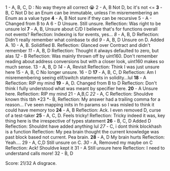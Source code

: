 1 - A, B, C, D : No way theyre all correct :sob:
2 - A, B Not D, bc it's not <=
**3** - B, C Not D bc an Enum can be immutable, unless I'm misremembering an Enum as a value type
**4** - A, B Not sure if they can be recursive
5 - A - Changed from B to A
6 - D Unsure. Still unsure. Reflection: Was right to be unsure lol
**7** - A, B, Unsure about C/D I believe that's for functions overall not events? Reflection: Indexing is for events, yes...
*8* - A, B, D Reflection: Didn't really remember what coinbase tx did
*9* - A, B, D Unsure on D. Added A.
10 - A, B. Solidified B. Reflection: Glanced over Contract and didn't remember
*11* - A, B, D  Reflection: Thought it always defaulted to zero, but alas
*12* - B Reflection: Was mainly thrown off by uint160. Don't remember reading about address conversions but with a closer look, uint160 makes so much sense. 
13 - A, B, D
*14* - A, Revisit Reflection: Think I was just unsure here
15 - A, B, C No longer unsure.
16 - D
**17** - A, B, C, D Reflection: Am I misremembering seeing elif/switch statements in solidity...lul
**18** - A Reflection: RIP my mind
**19** - A, D. Changed from B to D Reflection: Don't think I fully understood what was meant by specifier here. 
**20** - A Unsure here. Reflection: RIP my mind
21 - A,B,C
*22* - A, C Reflection: Shouldve known this tbh
*23 *- B, Reflection: My answer had a trailing comma for a reason... I've seen mapping inits in fn params so I was misled to think it could have memory too
**24** - A, B Reflection: Ack. I even removed D, curse of a test-taker
**25** - A, C, D. Feels tricky! Reflection: Tricky indeed it was, key thing here is the irrespective of types statement
**26** - B, C, D Added D Reflection: Shouldnt have added anything lul
*27* - C, i dont think blockhash is a function Reflection: My pea brain thought the current knowledge was past block based not current. Pea brain.
**28** - A, D My brain hurts Reflection: Yeah....
29 - A, C,D Still unsure on C.
*30* - A, Removed my maybe on C Reflection: Ack! Shouldve kept it 
31 - A Still unsure here Reflection: I need to understand calls more!
32 - B, D

Score: 21/32 A disgrace. 